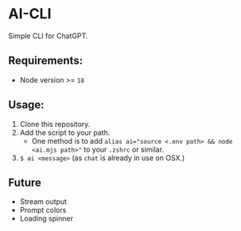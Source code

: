 # AI-CLI

Simple CLI for ChatGPT.

## Requirements:

- Node version >= `18`

## Usage:

1. Clone this repository.
2. Add the script to your path.
    * One method is to add `alias ai="source <.env path> && node <ai.mjs path>"` to your `.zshrc` or similar.
3. `$ ai <message>` (as `chat` is already in use on OSX.)

## Future

- Stream output
- Prompt colors
- Loading spinner
